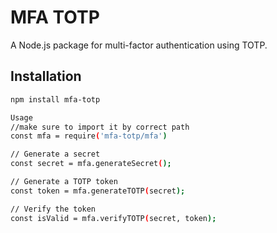 # MFA TOTP

A Node.js package for multi-factor authentication using TOTP.

## Installation

```bash
npm install mfa-totp

Usage
//make sure to import it by correct path
const mfa = require('mfa-totp/mfa')

// Generate a secret
const secret = mfa.generateSecret();

// Generate a TOTP token
const token = mfa.generateTOTP(secret);

// Verify the token
const isValid = mfa.verifyTOTP(secret, token);
